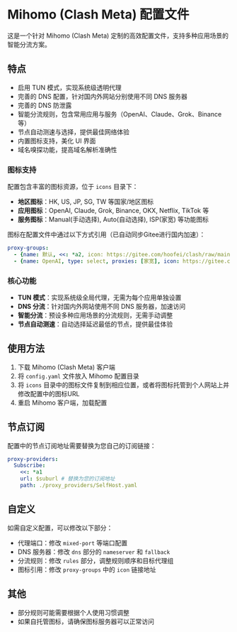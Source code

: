 # Mihomo (Clash Meta) 配置文件

这是一个针对 Mihomo (Clash Meta) 定制的高效配置文件，支持多种应用场景的智能分流方案。

## 特点

- 启用 TUN 模式，实现系统级透明代理
- 完善的 DNS 配置，针对国内外网站分别使用不同 DNS 服务器
- 完善的 DNS 防泄露
- 智能分流规则，包含常用应用与服务（OpenAI、Claude、Grok、Binance等）
- 节点自动测速与选择，提供最佳网络体验
- 内置图标支持，美化 UI 界面
- 域名嗅探功能，提高域名解析准确性

### 图标支持

配置包含丰富的图标资源，位于 `icons` 目录下：

- **地区图标**：HK, US, JP, SG, TW 等国家/地区图标
- **应用图标**：OpenAI, Claude, Grok, Binance, OKX, Netflix, TikTok 等
- **服务图标**：Manual(手动选择), Auto(自动选择), ISP(家宽) 等功能图标

图标在配置文件中通过以下方式引用（已自动同步Gitee进行国内加速）：

```yaml
proxy-groups:
  - {name: 默认, <<: *a2, icon: https://gitee.com/hoofei/clash/raw/main/icons/Manual.png }
  - {name: OpenAI, type: select, proxies: [家宽], icon: https://gitee.com/hoofei/clash/raw/main/icons/OpenAI.png }
```

### 核心功能

- **TUN 模式**：实现系统级全局代理，无需为每个应用单独设置
- **DNS 分流**：针对国内外网站使用不同 DNS 服务器，加速访问
- **智能分流**：预设多种应用场景的分流规则，无需手动调整
- **节点自动测速**：自动选择延迟最低的节点，提供最佳体验

## 使用方法

1. 下载 Mihomo (Clash Meta) 客户端
2. 将 `config.yaml` 文件放入 Mihomo 配置目录
3. 将 `icons` 目录中的图标文件复制到相应位置，或者将图标托管到个人网站上并修改配置中的图标URL
4. 重启 Mihomo 客户端，加载配置

## 节点订阅

配置中的节点订阅地址需要替换为您自己的订阅链接：

```yaml
proxy-providers:
  Subscribe:
    <<: *a1
    url: $suburl # 替换为您的订阅地址
    path: ./proxy_providers/SelfHost.yaml
```

## 自定义

如需自定义配置，可以修改以下部分：

- 代理端口：修改 `mixed-port` 等端口配置
- DNS 服务器：修改 `dns` 部分的 `nameserver` 和 `fallback`
- 分流规则：修改 `rules` 部分，调整规则顺序和目标代理组
- 图标引用：修改 `proxy-groups` 中的 `icon` 链接地址

## 其他

- 部分规则可能需要根据个人使用习惯调整
- 如果自托管图标，请确保图标服务器可以正常访问
